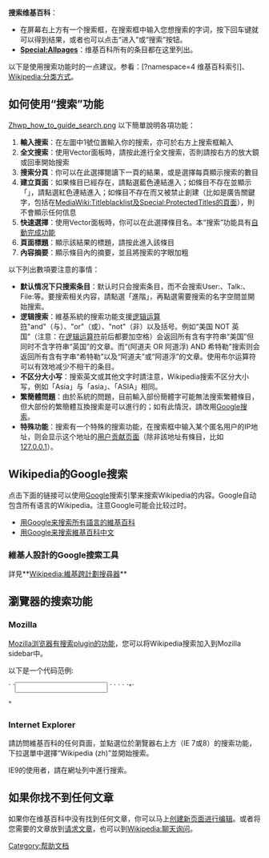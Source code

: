 **搜索维基百科**：

  - 在屏幕右上方有一个搜索框，在搜索框中输入您想搜索的字词，按下回车键就可以得到结果，或者也可以点击“进入”或“搜索”按钮。
  - **[Special:Allpages](https://zh.wikipedia.org/wiki/Special:Allpages "wikilink")**：维基百科所有的条目都在这里列出。

以下是使用搜索功能时的一点建议。参看：<span class="plainlinks">\[?namespace=4 维基百科索引\]</span>、[Wikipedia:分类方式](https://zh.wikipedia.org/wiki/Wikipedia:分类方式 "wikilink")。

## 如何使用“搜索”功能

[Zhwp_how_to_guide_search.png](https://zh.wikipedia.org/wiki/File:Zhwp_how_to_guide_search.png "fig:Zhwp_how_to_guide_search.png") 以下簡單說明各項功能：

1.  **輸入搜索**：在左圖中1號位置輸入你的搜索，亦可於右方上搜索框輸入
2.  **全文搜索**：使用Vector面板時，請按此進行全文搜索，否則請按右方的放大鏡或回車開始搜索
3.  **搜索分頁**：你可以在此選擇閱讀下一頁的結果，或是選擇每頁顯示搜索的數目
4.  **建立頁面**：如果條目已經存在，請點選藍色連結進入；如條目不存在並顯示「」，請點選紅色連結進入；如條目不存在而又被禁止創建（比如是廣告關鍵字，包括在[MediaWiki:Titleblacklist及](../MediaWiki/Titleblacklist.md "wikilink")[Special:ProtectedTitles的頁面](https://zh.wikipedia.org/wiki/Special:ProtectedTitles "wikilink")），則不會顯示任何信息
5.  **快速選擇**：使用Vector面板時，你可以在此選擇條目名。本“搜索”功能具有[自動完成功能](https://zh.wikipedia.org/wiki/自動完成 "wikilink")
6.  **頁面標題**：顯示該結果的標題，請按此進入該條目
7.  **內容摘要**：顯示條目內的摘要，並且將搜索的字眼加粗

以下列出數項要注意的事情：

  - **默认情况下只搜索条目**：默认时只会搜索条目，而不会搜索User:、Talk:、File:等。要搜索相关内容，請點選「進階」，再點選需要搜索的名字空間並開始搜索。
  - **逻辑搜索**：維基系統的搜索功能支援[逻辑运算符](../Page/逻辑运算符.md "wikilink")"and"（与）、"or"（或）、"not"（非）以及括号。例如“美国 NOT 英国”（注意：在[逻辑运算符](../Page/逻辑运算符.md "wikilink")前后都要加空格）会返回所有含有字符串“美国”但同时不含字符串“英国”的文章。而“(阿道夫 OR 阿道浮) AND 希特勒”搜索则会返回所有含有字串“希特勒”以及“阿道夫”或“阿道浮”的文章。使用布尔运算符可以有效地减少不相干的条目。
  - **不区分大小写**：搜索英文或其他文字时請注意，Wikipedia搜索不区分大小写，例如「Asia」与「asia」、「ASIA」相同。
  - **繁簡體問題**：由於系統的問題，目前輸入部份簡體字可能無法搜索繁體條目，但大部份的繁簡體互換搜索是可以進行的；如有此情況，請改用[Google搜索](https://zh.wikipedia.org/wiki/google: "wikilink")。
  - **特殊功能**：搜索有一个特殊的搜索功能，在搜索框中输入某个匿名用户的IP地址，则会显示这个地址的[用户贡献页面](https://zh.wikipedia.org/wiki/help:用户贡献页面 "wikilink")（除非該地址有條目，比如[127.0.0.1](https://zh.wikipedia.org/wiki/127.0.0.1 "wikilink")）。

## Wikipedia的Google搜索

点击下面的链接可以使用[Google](../Page/Google.md "wikilink")搜索引擎来搜索Wikipedia的内容。Google自动包含所有语言的Wikipedia。注意Google可能会比较过时。

  - [用Google来搜索所有語言的維基百科](http://www.google.com/custom?sa=Google+Search&domains=wikipedia.org&sitesearch=wikipedia.org)
  - [用Google来搜索維基百科中文](http://www.google.com/custom?sa=Google+Search&domains=zh.wikipedia.org&sitesearch=zh.wikipedia.org)

### 維基人設計的Google搜索工具

詳見**[Wikipedia:維基跨計劃搜尋器](https://zh.wikipedia.org/wiki/Wikipedia:維基跨計劃搜尋器 "wikilink")**

## 瀏覽器的搜索功能

### Mozilla

[Mozilla浏览器有搜索plugin的功能](https://zh.wikipedia.org/wiki/Mozilla浏览器 "wikilink")，您可以将Wikipedia搜索加入到Mozilla sidebar中。

以下是一个代码范例:

<search
   name="中文Wikipedia"
   description="自由的Wikipedia百科全书 - 中文版"
   method="GET"
   searchForm= "http://zh.wikipedia.org"
   action = "http://zh.wikipedia.org/w/wiki.phtml"
  >
` `<input name="search" user>
` `<inputnext name="offset" factor="20">
` `<inputprev name="offset" factor="20">
<INTERPRET
 browserResultType = "result"
        resultListStart = "Article title matches"
        resultListEnd = <nowiki>`"`

</ol>

"</nowiki>

### Internet Explorer

請訪問維基百科的任何頁面，並點選位於瀏覽器右上方（IE 7或8）的搜索功能，下拉選單中選擇“Wikipedia (zh)”並開始搜索。

IE9的使用者，請在網址列中進行搜索。

## 如果你找不到任何文章

如果你在维基百科中没有找到任何文章，你可以马上[创建新页面进行编辑](https://zh.wikipedia.org/wiki/help:如何创建新页面 "wikilink")。或者将您需要的文章放到[请求文章](https://zh.wikipedia.org/wiki/wikipedia:请求文章 "wikilink")，也可以到[Wikipedia:聊天询问](https://zh.wikipedia.org/wiki/Wikipedia:聊天 "wikilink")。

[Category:帮助文档](https://zh.wikipedia.org/wiki/Category:帮助文档 "wikilink")